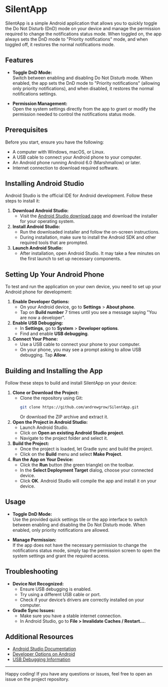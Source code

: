 # SilentApp

SilentApp is a simple Android application that allows you to quickly toggle the Do Not Disturb (DnD) mode on your device and manage the permission required to change the notifications status mode. When toggled on, the app always sets the DnD mode to "Priority notifications" mode, and when toggled off, it restores the normal notifications mode.

## Features

- **Toggle DnD Mode:**  
  Switch between enabling and disabling Do Not Disturb mode. When enabled, the app sets the DnD mode to "Priority notifications" (allowing only priority notifications), and when disabled, it restores the normal notifications settings.

- **Permission Management:**  
  Open the system settings directly from the app to grant or modify the permission needed to control the notifications status mode.

## Prerequisites

Before you start, ensure you have the following:

- A computer with Windows, macOS, or Linux.
- A USB cable to connect your Android phone to your computer.
- An Android phone running Android 6.0 (Marshmallow) or later.
- Internet connection to download required software.

## Installing Android Studio

Android Studio is the official IDE for Android development. Follow these steps to install it:

1. **Download Android Studio:**
    - Visit the [Android Studio download page](https://developer.android.com/studio) and download the installer for your operating system.
2. **Install Android Studio:**
    - Run the downloaded installer and follow the on-screen instructions.
    - During installation, make sure to install the Android SDK and other required tools that are prompted.
3. **Launch Android Studio:**
    - After installation, open Android Studio. It may take a few minutes on the first launch to set up necessary components.

## Setting Up Your Android Phone

To test and run the application on your own device, you need to set up your Android phone for development:

1. **Enable Developer Options:**
    - On your Android device, go to **Settings** > **About phone**.
    - Tap on **Build number** 7 times until you see a message saying "You are now a developer".
2. **Enable USB Debugging:**
    - In **Settings**, go to **System** > **Developer options**.
    - Find and enable **USB debugging**.
3. **Connect Your Phone:**
    - Use a USB cable to connect your phone to your computer.
    - On your phone, you may see a prompt asking to allow USB debugging. Tap **Allow**.

## Building and Installing the App

Follow these steps to build and install SilentApp on your device:

1. **Clone or Download the Project:**
    - Clone the repository using Git:
      ```bash
      git clone https://github.com/andrewgrow/SilentApp.git
      ```
      Or download the ZIP archive and extract it.
2. **Open the Project in Android Studio:**
    - Launch Android Studio.
    - Click on **Open an existing Android Studio project**.
    - Navigate to the project folder and select it.
3. **Build the Project:**
    - Once the project is loaded, let Gradle sync and build the project.
    - Click on the **Build** menu and select **Make Project**.
4. **Run the App on Your Device:**
    - Click the **Run** button (the green triangle) on the toolbar.
    - In the **Select Deployment Target** dialog, choose your connected device.
    - Click **OK**. Android Studio will compile the app and install it on your device.

## Usage

- **Toggle DnD Mode:**  
  Use the provided quick settings tile or the app interface to switch between enabling and disabling the Do Not Disturb mode. When enabled, only priority notifications are allowed.

- **Manage Permission:**  
  If the app does not have the necessary permission to change the notifications status mode, simply tap the permission screen to open the system settings and grant the required access.

## Troubleshooting

- **Device Not Recognized:**
    - Ensure USB debugging is enabled.
    - Try using a different USB cable or port.
    - Check if your device’s drivers are correctly installed on your computer.
- **Gradle Sync Issues:**
    - Make sure you have a stable internet connection.
    - In Android Studio, go to **File > Invalidate Caches / Restart…**.

## Additional Resources

- [Android Studio Documentation](https://developer.android.com/studio/intro)
- [Developer Options on Android](https://developer.android.com/studio/debug/dev-options)
- [USB Debugging Information](https://developer.android.com/studio/debug/dev-options#enable)

---

Happy coding! If you have any questions or issues, feel free to open an issue on the project repository.